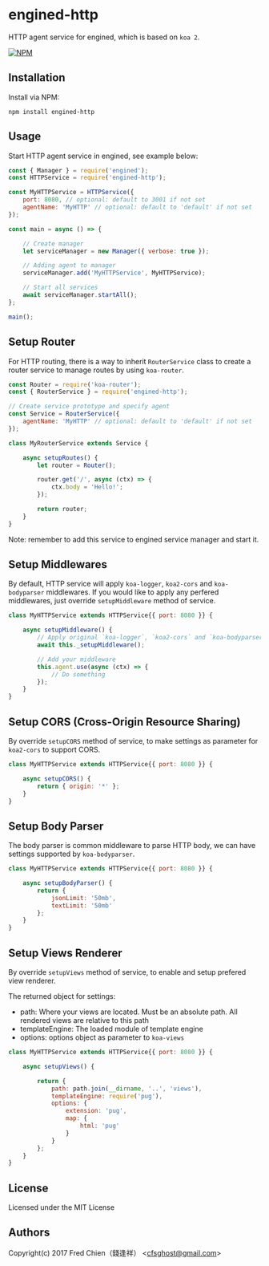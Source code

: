# engined-http

HTTP agent service for engined, which is based on `koa 2`.

[![NPM](https://nodei.co/npm/engined-http.png)](https://nodei.co/npm/engined-http/)

## Installation

Install via NPM:

```shell
npm install engined-http
```

## Usage

Start HTTP agent service in engined, see example below:

```javascript
const { Manager } = require('engined');
const HTTPService = require('engined-http');

const MyHTTPService = HTTPService({
	port: 8080, // optional: default to 3001 if not set
	agentName: 'MyHTTP' // optional: default to 'default' if not set
});

const main = async () => {

	// Create manager
	let serviceManager = new Manager({ verbose: true });

	// Adding agent to manager
	serviceManager.add('MyHTTPService', MyHTTPService);

	// Start all services
	await serviceManager.startAll();
};

main();
```

## Setup Router

For HTTP routing, there is a way to inherit `RouterService` class to create a router service to manage routes by using `koa-router`.

```javascript
const Router = require('koa-router');
const { RouterService } = require('engined-http');

// Create service prototype and specify agent
const Service = RouterService({
	agentName: 'MyHTTP' // optional: default to 'default' if not set
});

class MyRouterService extends Service {

	async setupRoutes() {
		let router = Router();

		router.get('/', async (ctx) => {
			ctx.body = 'Hello!';
		});

		return router;
	}
}
```

Note: remember to add this service to engined service manager and start it.

## Setup Middlewares

By default, HTTP service will apply `koa-logger`, `koa2-cors` and `koa-bodyparser` middlewares. If you would like to apply any perfered middlewares, just override `setupMiddleware` method of service.

```javascript
class MyHTTPService extends HTTPService{{ port: 8080 }} {

	async setupMiddleware() {
		// Apply original `koa-logger`, `koa2-cors` and `koa-bodyparser` if you still need it
		await this._setupMiddleware();

		// Add your middleware
		this.agent.use(async (ctx) => {
			// Do something
		});
	}
}
```

## Setup CORS (Cross-Origin Resource Sharing)

By override `setupCORS` method of service, to make settings as parameter for `koa2-cors` to support CORS.

```javascript
class MyHTTPService extends HTTPService{{ port: 8080 }} {

	async setupCORS() {
		return { origin: '*' };
	}
}
```

## Setup Body Parser

The body parser is common middleware to parse HTTP body, we can have settings supported by `koa-bodyparser`.

```javascript
class MyHTTPService extends HTTPService{{ port: 8080 }} {

	async setupBodyParser() {
		return {
			jsonLimit: '50mb',
			textLimit: '50mb'
		};
	}
}
```

## Setup Views Renderer

By override `setupViews` method of service, to enable and setup prefered view renderer.

The returned object for settings:

* path: Where your views are located. Must be an absolute path. All rendered views are relative to this path
* templateEngine: The loaded module of template engine
* options: options object as parameter to `koa-views`

```javascript
class MyHTTPService extends HTTPService{{ port: 8080 }} {

	async setupViews() {

		return {
			path: path.join(__dirname, '..', 'views'),
			templateEngine: require('pug'),
			options: {
				extension: 'pug',
				map: {
					html: 'pug'
				}
			}
		};
	}
}
```

## License
Licensed under the MIT License
 
## Authors
Copyright(c) 2017 Fred Chien（錢逢祥） <<cfsghost@gmail.com>>
